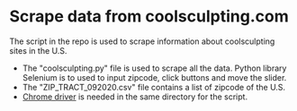 # Scrape data from coolsculpting.com

The script in the repo is used to scrape information about coolsculpting sites in the U.S.

- The "coolsculpting.py" file is used to scrape all the data. Python library Selenium is to used to input zipcode, click buttons and move the slider.
- The "ZIP_TRACT_092020.csv" file contains a list of zipcode of the U.S.
- [Chrome driver]("https://chromedriver.chromium.org/") is needed in the same directory for the script.